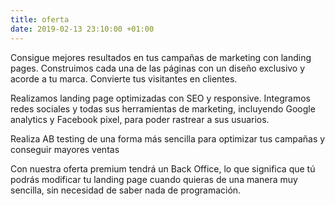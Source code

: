 ```yaml
---
title: oferta
date: 2019-02-13 23:10:00 +01:00
---
```


Consigue mejores resultados en tus campañas de marketing con landing pages. Construimos cada una de las páginas con un diseño exclusivo y acorde a tu marca. Convierte tus visitantes en clientes. 

Realizamos landing page optimizadas con SEO y responsive. Integramos redes sociales y todas sus herramientas de marketing, incluyendo Google analytics y Facebook pixel, para poder rastrear a sus usuarios. 

Realiza AB testing de una forma más sencilla para optimizar tus campañas y conseguir mayores ventas

Con nuestra oferta premium tendrá un Back Office, lo que significa que tú podrás modificar tu landing page cuando quieras de una manera muy sencilla, sin necesidad de saber nada de programación. 
